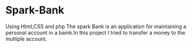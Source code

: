<h1 style="font-weight:bold">Spark-Bank</h1>
Using Html,CSS and php
The spark Bank is an application for maintaining a personal account in a bamk.In this project I tried to transfer a money to the multiple account.

